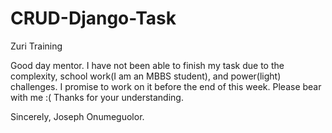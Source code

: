 # CRUD-Django-Task
Zuri Training

Good day mentor. I have not been able to finish my task due to the complexity, school work(I am an MBBS student), and power(light) challenges. 
I promise to work on it before the end of this week. Please bear with me :(
Thanks for your understanding.

Sincerely,
Joseph Onumeguolor.
